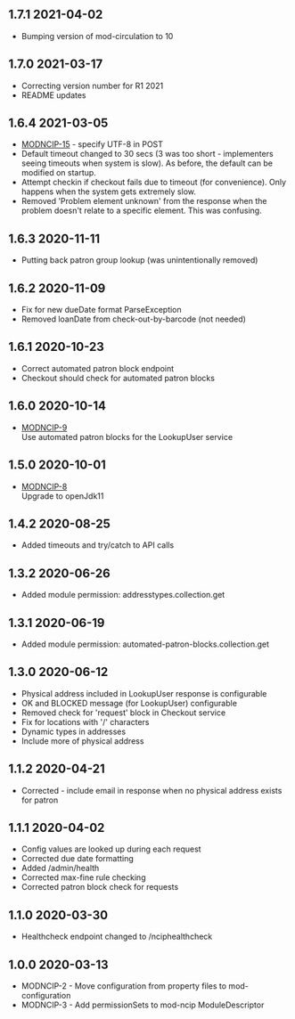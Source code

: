 ## 1.7.1 2021-04-02
 * Bumping version of mod-circulation to 10
## 1.7.0 2021-03-17
 * Correcting version number for R1 2021
 * README updates
## 1.6.4 2021-03-05
 * [MODNCIP-15](https://issues.folio.org/browse/MODNCIP-15) - specify UTF-8 in POST
 * Default timeout changed to 30 secs (3 was too short - implementers seeing timeouts when system is slow).  As before, the default can be modified on startup.
 * Attempt checkin if checkout fails due to timeout (for convenience).  Only happens when the system gets extremely slow.
 * Removed 'Problem element unknown' from the response when the problem doesn't relate to a specific element.  This was confusing.
## 1.6.3 2020-11-11
 * Putting back patron group lookup (was unintentionally removed)
## 1.6.2 2020-11-09
 * Fix for new dueDate format ParseException
 * Removed loanDate from check-out-by-barcode (not needed)
## 1.6.1 2020-10-23
 * Correct automated patron block endpoint
 * Checkout should check for automated patron blocks
## 1.6.0 2020-10-14
 * [MODNCIP-9](https://issues.folio.org/browse/MODNCIP-9) <br>
Use automated patron blocks for the LookupUser service
## 1.5.0 2020-10-01
 * [MODNCIP-8](https://issues.folio.org/browse/MODNCIP-8) <br>
 Upgrade to openJdk11
## 1.4.2 2020-08-25
 * Added timeouts and try/catch to API calls
## 1.3.2 2020-06-26
 * Added module permission: addresstypes.collection.get
## 1.3.1 2020-06-19
 * Added module permission: automated-patron-blocks.collection.get
## 1.3.0 2020-06-12
 * Physical address included in LookupUser response is configurable
 * OK and BLOCKED message (for LookupUser) configurable
 * Removed check for 'request' block in Checkout service
 * Fix for locations with '/' characters
 * Dynamic types in addresses
 * Include more of physical address
## 1.1.2 2020-04-21
 * Corrected - include email in response when no physical address exists for patron
## 1.1.1 2020-04-02
 * Config values are looked up during each request
 * Corrected due date formatting
 * Added /admin/health
 * Corrected max-fine rule checking
 * Corrected patron block check for requests
## 1.1.0 2020-03-30
 * Healthcheck endpoint changed to /nciphealthcheck
## 1.0.0 2020-03-13
 * MODNCIP-2 - Move configuration from property files to mod-configuration
 * MODNCIP-3 - Add permissionSets to mod-ncip ModuleDescriptor
